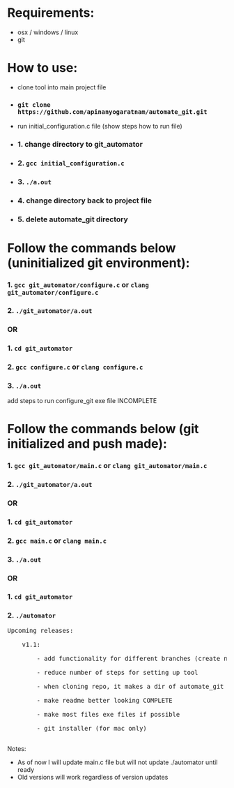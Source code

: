 # Requirements:
* osx / windows / linux
* git

# How to use:
* clone tool into main project file
* ### `git clone https://github.com/apinanyogaratnam/automate_git.git`
* run initial_configuration.c file (show steps how to run file)
* ### 1. change directory to git_automator
* ### 2. `gcc initial_configuration.c`
* ### 3. `./a.out`
* ### 4. change directory back to project file
* ### 5. delete automate_git directory

# Follow the commands below (uninitialized git environment):
### 1. `gcc git_automator/configure.c` or `clang git_automator/configure.c`
### 2. `./git_automator/a.out`
###                          OR
### 1. `cd git_automator`
### 2. `gcc configure.c` or `clang configure.c`
### 3. `./a.out`
add steps to run configure_git exe file INCOMPLETE


# Follow the commands below (git initialized and push made): 
### 1. `gcc git_automator/main.c` or `clang git_automator/main.c`
### 2. `./git_automator/a.out`
###                          OR
### 1. `cd git_automator`
### 2. `gcc main.c` or `clang main.c`
### 3. `./a.out`
###                          OR
### 1. `cd git_automator`
### 2. `./automator`

<pre>
Upcoming releases: <br />
    v1.1: <br />
        - add functionality for different branches (create new file) <br />
        - reduce number of steps for setting up tool <br />
        - when cloning repo, it makes a dir of automate_git (update commands with this change) <br />
        - make readme better looking COMPLETE <br />
        - make most files exe files if possible <br />
        - git installer (for mac only) <br />
</pre>

Notes: <br />
- As of now I will update main.c file but will not update ./automator until ready 
- Old versions will work regardless of version updates